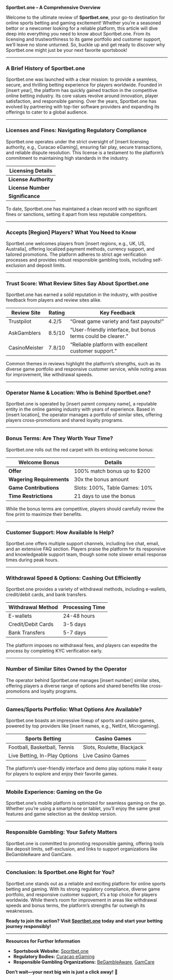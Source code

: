 **Sportbet.one – A Comprehensive Overview**  

Welcome to the ultimate review of **Sportbet.one**, your go-to destination for online sports betting and gaming excitement! Whether you’re a seasoned bettor or a newcomer looking for a reliable platform, this article will dive deep into everything you need to know about Sportbet.one. From its licensing and trustworthiness to its game portfolio and customer support, we’ll leave no stone unturned. So, buckle up and get ready to discover why Sportbet.one might just be your next favorite sportsbook!  

---

### **A Brief History of Sportbet.one**  
Sportbet.one was launched with a clear mission: to provide a seamless, secure, and thrilling betting experience for players worldwide. Founded in [insert year], the platform has quickly gained traction in the competitive online betting industry. Its core values revolve around innovation, player satisfaction, and responsible gaming. Over the years, Sportbet.one has evolved by partnering with top-tier software providers and expanding its offerings to cater to a global audience.  

---

### **Licenses and Fines: Navigating Regulatory Compliance**  
Sportbet.one operates under the strict oversight of [insert licensing authority, e.g., Curacao eGaming], ensuring fair play, secure transactions, and reliable dispute resolution. This license is a testament to the platform’s commitment to maintaining high standards in the industry.  

| **Licensing Details** |  
|-----------------------|  
| **License Authority** | Curacao eGaming |  
| **License Number**    | 5498 |  
| **Significance**      | Ensures fair play, secure transactions, and player protection |  

To date, Sportbet.one has maintained a clean record with no significant fines or sanctions, setting it apart from less reputable competitors.  

---

### **Accepts [Region] Players? What You Need to Know**  
Sportbet.one welcomes players from [insert regions, e.g., UK, US, Australia], offering localized payment methods, currency support, and tailored promotions. The platform adheres to strict age verification processes and provides robust responsible gambling tools, including self-exclusion and deposit limits.  

---

### **Trust Score: What Review Sites Say About Sportbet.one**  
Sportbet.one has earned a solid reputation in the industry, with positive feedback from players and review sites alike.  

| **Review Site** | **Rating** | **Key Feedback** |  
|------------------|------------|------------------|  
| Trustpilot       | 4.2/5      | “Great game variety and fast payouts!” |  
| AskGamblers      | 8.5/10     | “User-friendly interface, but bonus terms could be clearer.” |  
| CasinoMeister    | 7.8/10     | “Reliable platform with excellent customer support.” |  

Common themes in reviews highlight the platform’s strengths, such as its diverse game portfolio and responsive customer service, while noting areas for improvement, like withdrawal speeds.  

---

### **Operator Name & Location: Who is Behind Sportbet.one?**  
Sportbet.one is operated by [insert parent company name], a reputable entity in the online gaming industry with years of experience. Based in [insert location], the operator manages a portfolio of similar sites, offering players cross-promotions and shared loyalty programs.  

---

### **Bonus Terms: Are They Worth Your Time?**  
Sportbet.one rolls out the red carpet with its enticing welcome bonus:  

| **Welcome Bonus** | **Details** |  
|-------------------|-------------|  
| **Offer**         | 100% match bonus up to $200 |  
| **Wagering Requirements** | 30x the bonus amount |  
| **Game Contributions** | Slots: 100%, Table Games: 10% |  
| **Time Restrictions** | 21 days to use the bonus |  

While the bonus terms are competitive, players should carefully review the fine print to maximize their benefits.  

---

### **Customer Support: How Available Is Help?**  
Sportbet.one offers multiple support channels, including live chat, email, and an extensive FAQ section. Players praise the platform for its responsive and knowledgeable support team, though some note slower email response times during peak hours.  

---

### **Withdrawal Speed & Options: Cashing Out Efficiently**  
Sportbet.one provides a variety of withdrawal methods, including e-wallets, credit/debit cards, and bank transfers.  

| **Withdrawal Method** | **Processing Time** |  
|-----------------------|---------------------|  
| E-wallets             | 24-48 hours |  
| Credit/Debit Cards    | 3-5 days |  
| Bank Transfers        | 5-7 days |  

The platform imposes no withdrawal fees, and players can expedite the process by completing KYC verification early.  

---

### **Number of Similar Sites Owned by the Operator**  
The operator behind Sportbet.one manages [insert number] similar sites, offering players a diverse range of options and shared benefits like cross-promotions and loyalty programs.  

---

### **Games/Sports Portfolio: What Options Are Available?**  
Sportbet.one boasts an impressive lineup of sports and casino games, powered by top providers like [insert names, e.g., NetEnt, Microgaming].  

| **Sports Betting** | **Casino Games** |  
|--------------------|------------------|  
| Football, Basketball, Tennis | Slots, Roulette, Blackjack |  
| Live Betting, In-Play Options | Live Casino Games |  

The platform’s user-friendly interface and demo play options make it easy for players to explore and enjoy their favorite games.  

---

### **Mobile Experience: Gaming on the Go**  
Sportbet.one’s mobile platform is optimized for seamless gaming on the go. Whether you’re using a smartphone or tablet, you’ll enjoy the same great features and game selection as the desktop version.  

---

### **Responsible Gambling: Your Safety Matters**  
Sportbet.one is committed to promoting responsible gaming, offering tools like deposit limits, self-exclusion, and links to support organizations like BeGambleAware and GamCare.  

---

### **Conclusion: Is Sportbet.one Right for You?**  
Sportbet.one stands out as a reliable and exciting platform for online sports betting and gaming. With its strong regulatory compliance, diverse game portfolio, and responsive customer support, it’s a top choice for players worldwide. While there’s room for improvement in areas like withdrawal speeds and bonus terms, the platform’s strengths far outweigh its weaknesses.  

**Ready to join the action? Visit [Sportbet.one](https://sportbet.one) today and start your betting journey responsibly!**  

---

**Resources for Further Information**  
- **Sportsbook Website:** [Sportbet.one](https://sportbet.one)  
- **Regulatory Bodies:** [Curacao eGaming](https://www.curacao-egaming.com)  
- **Responsible Gambling Organizations:** [BeGambleAware](https://www.begambleaware.org), [GamCare](https://www.gamcare.org.uk)  

**Don’t wait—your next big win is just a click away!** 🚀